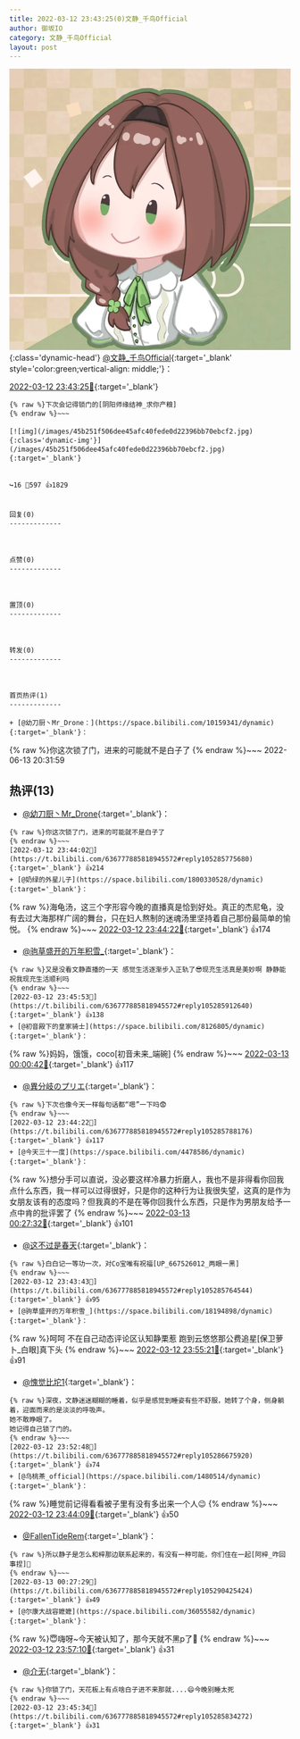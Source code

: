 ```yaml
---
title: 2022-03-12 23:43:25(0)文静_千鸟Official
author: 御坂IO
category: 文静_千鸟Official
layout: post
---
```


![img](/images/ac7482ed1b9a7f203dc68c0c4a77c488a27b108a.jpg){:class='dynamic-head'}
[@文静_千鸟Official](https://space.bilibili.com/667526012/dynamic){:target='_blank' style='color:green;vertical-align: middle;'}：

[2022-03-12 23:43:25🔗](https://t.bilibili.com/636777885818945572){:target='_blank'}

~~~
{% raw %}下次会记得锁门的[阴阳师缘结神_求你产粮]
{% endraw %}~~~

[![img](/images/45b251f506dee45afc40fede0d22396bb70ebcf2.jpg){:class='dynamic-img'}](/images/45b251f506dee45afc40fede0d22396bb70ebcf2.jpg){:target='_blank'}


↪️16 💬597 👍1829


回复(0)
-------------



点赞(0)
-------------



置顶(0)
-------------



转发(0)
-------------



首页热评(1)
-------------

+ [@幼刀厨丶Mr_Drone：](https://space.bilibili.com/10159341/dynamic){:target='_blank'}：
~~~
{% raw %}你这次锁了门，进来的可能就不是白子了
{% endraw %}~~~
2022-06-13 20:31:59


热评(13)
-------------

+ [@幼刀厨丶Mr_Drone](https://space.bilibili.com/10159341/dynamic){:target='_blank'}：
~~~
{% raw %}你这次锁了门，进来的可能就不是白子了
{% endraw %}~~~
[2022-03-12 23:44:02🔗](https://t.bilibili.com/636777885818945572#reply105285775680){:target='_blank'} 👍214
+ [@奶绿的外星儿子](https://space.bilibili.com/1800330528/dynamic){:target='_blank'}：
~~~
{% raw %}海龟汤，这三个字形容今晚的直播真是恰到好处。真正的杰尼龟，没有去过大海那样广阔的舞台，只在妇人熬制的迷魂汤里坚持着自己那份最简单的愉悦。
{% endraw %}~~~
[2022-03-12 23:44:22🔗](https://t.bilibili.com/636777885818945572#reply105285849840){:target='_blank'} 👍174
+ [@驹草盛开的万年积雪_](https://space.bilibili.com/18194898/dynamic){:target='_blank'}：
~~~
{% raw %}又是没看文静直播的一天 感觉生活逐渐步入正轨了😎现充生活真是美妙啊 静静能祝我现充生活顺利吗
{% endraw %}~~~
[2022-03-12 23:45:53🔗](https://t.bilibili.com/636777885818945572#reply105285912640){:target='_blank'} 👍138
+ [@初音殿下的皇家骑士](https://space.bilibili.com/8126805/dynamic){:target='_blank'}：
~~~
{% raw %}妈妈，饿饿，coco[初音未来_端碗]
{% endraw %}~~~
[2022-03-13 00:00:42🔗](https://t.bilibili.com/636777885818945572#reply105287593952){:target='_blank'} 👍117
+ [@異分岐のプリエ](https://space.bilibili.com/1056997306/dynamic){:target='_blank'}：
~~~
{% raw %}下次也像今天一样每句话都“嗯”一下吗😨
{% endraw %}~~~
[2022-03-12 23:44:22🔗](https://t.bilibili.com/636777885818945572#reply105285788176){:target='_blank'} 👍117
+ [@今天三十一度](https://space.bilibili.com/4478586/dynamic){:target='_blank'}：
~~~
{% raw %}想分手可以直说，没必要这样冷暴力折磨人，我也不是非得看你回我点什么东西，我一样可以过得很好，只是你的这种行为让我很失望，这真的是作为女朋友该有的态度吗？但我真的不是在等你回我什么东西，只是作为男朋友给予一点中肯的批评罢了
{% endraw %}~~~
[2022-03-13 00:27:32🔗](https://t.bilibili.com/636777885818945572#reply105290506976){:target='_blank'} 👍101
+ [@这不过是春天](https://space.bilibili.com/5284049/dynamic){:target='_blank'}：
~~~
{% raw %}白白记一等功一次，对Co宝唯有祝福[UP_667526012_两眼一黑]
{% endraw %}~~~
[2022-03-12 23:43:43🔗](https://t.bilibili.com/636777885818945572#reply105285764544){:target='_blank'} 👍95
+ [@驹草盛开的万年积雪_](https://space.bilibili.com/18194898/dynamic){:target='_blank'}：
~~~
{% raw %}呵呵 不在自己动态评论区认知静栗惹 跑到云悠悠那公费追星[保卫萝卜_白眼]真下头
{% endraw %}~~~
[2022-03-12 23:55:21🔗](https://t.bilibili.com/636777885818945572#reply105286934080){:target='_blank'} 👍91
+ [@愧觉比坨1](https://space.bilibili.com/352918267/dynamic){:target='_blank'}：
~~~
{% raw %}深夜，文静迷迷糊糊的睡着，似乎是感觉到睡姿有些不舒服，她转了个身，侧身躺着，迎面而来的是淡淡的呼吸声。 
她不敢睁眼了。
她记得自己锁了门的。
{% endraw %}~~~
[2022-03-12 23:52:48🔗](https://t.bilibili.com/636777885818945572#reply105286675920){:target='_blank'} 👍74
+ [@乌桃茶_official](https://space.bilibili.com/1480514/dynamic){:target='_blank'}：
~~~
{% raw %}睡觉前记得看看被子里有没有多出来一个人😉
{% endraw %}~~~
[2022-03-12 23:44:09🔗](https://t.bilibili.com/636777885818945572#reply105285780160){:target='_blank'} 👍50
+ [@FallenTideRem](https://space.bilibili.com/43763717/dynamic){:target='_blank'}：
~~~
{% raw %}所以静子是怎么和梓那边联系起来的，有没有一种可能，你们住在一起[阿梓_咋回事捏]🤔
{% endraw %}~~~
[2022-03-13 00:27:29🔗](https://t.bilibili.com/636777885818945572#reply105290425424){:target='_blank'} 👍49
+ [@尔康大战容嬷嬷](https://space.bilibili.com/36055582/dynamic){:target='_blank'}：
~~~
{% raw %}😇嗨呀~今天被认知了，那今天就不黑p了🥰
{% endraw %}~~~
[2022-03-12 23:57:10🔗](https://t.bilibili.com/636777885818945572#reply105287307312){:target='_blank'} 👍31
+ [@介无](https://space.bilibili.com/12942189/dynamic){:target='_blank'}：
~~~
{% raw %}你锁了门，天花板上有点啥白子进不来那就....😄今晚别睡太死
{% endraw %}~~~
[2022-03-12 23:45:34🔗](https://t.bilibili.com/636777885818945572#reply105285834272){:target='_blank'} 👍31


